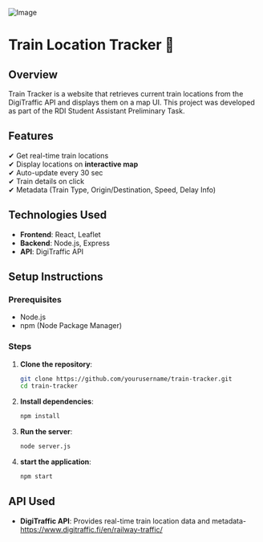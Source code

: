 ![Image](https://github.com/user-attachments/assets/93ffe941-1eb1-4a18-8628-565d5483b1aa)

# Train Location Tracker 🚆

## Overview
Train Tracker is a website that retrieves current train locations from the DigiTraffic API and displays them on a map UI. This project was developed as part of the RDI Student Assistant Preliminary Task.

## Features
✔ Get real-time train locations  
✔ Display locations on **interactive map**  
✔ Auto-update every 30 sec  
✔ Train details on click  
✔ Metadata (Train Type, Origin/Destination, Speed, Delay Info)  

## Technologies Used
- **Frontend**: React, Leaflet
- **Backend**: Node.js, Express
- **API**: DigiTraffic API

## Setup Instructions

### Prerequisites
- Node.js
- npm (Node Package Manager)

### Steps
1. **Clone the repository**:
    ```bash
    git clone https://github.com/yourusername/train-tracker.git
    cd train-tracker
    ```

2. **Install dependencies**:
    ```bash
    npm install
    ```

3. **Run the server**:
    ```bash
   node server.js
    ```
    
4. **start the application**:
    ```bash
   npm start
    ```

## API Used
- **DigiTraffic API**: Provides real-time train location data and metadata-https://www.digitraffic.fi/en/railway-traffic/


